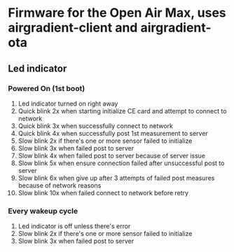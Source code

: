 # Firmware for the Open Air Max, uses airgradient-client and airgradient-ota

## Led indicator

### Powered On (1st boot)

1. Led indicator turned on right away
2. Quick blink 2x when starting initialize CE card and attempt to connect to network
3. Quick blink 3x when successfully connect to network
4. Quick blink 4x when successfully post 1st measurement to server
5. Slow blink 2x if there's one or more sensor failed to initialize
6. Slow blink 3x when failed post to server
7. Slow blink 4x when failed post to server because of server issue
8. Slow blink 5x when ensure connection failed after unsuccessful post to server
9. Slow blink 6x when give up after 3 attempts of failed post measures because of network reasons
10. Slow blink 10x when failed connect to network before retry

### Every wakeup cycle

1. Led indicator is off unless there's error
2. Slow blink 2x if there's one or more sensor failed to initialize
3. Slow blink 3x when failed post to server
